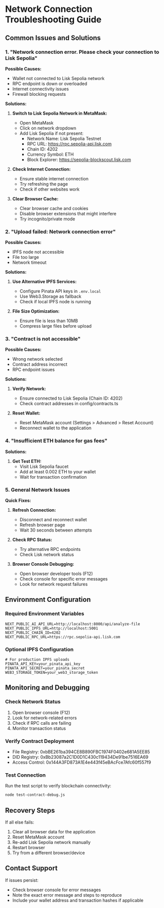 # Network Connection Troubleshooting Guide

## Common Issues and Solutions

### 1. "Network connection error. Please check your connection to Lisk Sepolia"

**Possible Causes:**
- Wallet not connected to Lisk Sepolia network
- RPC endpoint is down or overloaded
- Internet connectivity issues
- Firewall blocking requests

**Solutions:**
1. **Switch to Lisk Sepolia Network in MetaMask:**
   - Open MetaMask
   - Click on network dropdown
   - Add Lisk Sepolia if not present:
     - Network Name: Lisk Sepolia Testnet
     - RPC URL: https://rpc.sepolia-api.lisk.com
     - Chain ID: 4202
     - Currency Symbol: ETH
     - Block Explorer: https://sepolia-blockscout.lisk.com

2. **Check Internet Connection:**
   - Ensure stable internet connection
   - Try refreshing the page
   - Check if other websites work

3. **Clear Browser Cache:**
   - Clear browser cache and cookies
   - Disable browser extensions that might interfere
   - Try incognito/private mode

### 2. "Upload failed: Network connection error"

**Possible Causes:**
- IPFS node not accessible
- File too large
- Network timeout

**Solutions:**
1. **Use Alternative IPFS Services:**
   - Configure Pinata API keys in `.env.local`
   - Use Web3.Storage as fallback
   - Check if local IPFS node is running

2. **File Size Optimization:**
   - Ensure file is less than 10MB
   - Compress large files before upload

### 3. "Contract is not accessible"

**Possible Causes:**
- Wrong network selected
- Contract address incorrect
- RPC endpoint issues

**Solutions:**
1. **Verify Network:**
   - Ensure connected to Lisk Sepolia (Chain ID: 4202)
   - Check contract addresses in config/contracts.ts

2. **Reset Wallet:**
   - Reset MetaMask account (Settings > Advanced > Reset Account)
   - Reconnect wallet to the application

### 4. "Insufficient ETH balance for gas fees"

**Solutions:**
1. **Get Test ETH:**
   - Visit Lisk Sepolia faucet
   - Add at least 0.002 ETH to your wallet
   - Wait for transaction confirmation

### 5. General Network Issues

**Quick Fixes:**
1. **Refresh Connection:**
   - Disconnect and reconnect wallet
   - Refresh browser page
   - Wait 30 seconds between attempts

2. **Check RPC Status:**
   - Try alternative RPC endpoints
   - Check Lisk network status

3. **Browser Console Debugging:**
   - Open browser developer tools (F12)
   - Check console for specific error messages
   - Look for network request failures

## Environment Configuration

### Required Environment Variables
```
NEXT_PUBLIC_AI_API_URL=http://localhost:8000/api/analyze-file
NEXT_PUBLIC_IPFS_URL=http://localhost:5001
NEXT_PUBLIC_CHAIN_ID=4202
NEXT_PUBLIC_RPC_URL=https://rpc.sepolia-api.lisk.com
```

### Optional IPFS Configuration
```
# For production IPFS uploads
PINATA_API_KEY=your_pinata_api_key
PINATA_API_SECRET=your_pinata_secret
WEB3_STORAGE_TOKEN=your_web3_storage_token
```

## Monitoring and Debugging

### Check Network Status
1. Open browser console (F12)
2. Look for network-related errors
3. Check if RPC calls are failing
4. Monitor transaction status

### Verify Contract Deployment
- File Registry: 0xbBE261ba394CE8B890FBC1974F0402e681A5EE85
- DID Registry: 0xBb23087a2C1D0D1C430c119434De91be7516EA69
- Access Control: 0x144A3FD873A1E4e443f45eBAcFce7Afc60f557f9

### Test Connection
Run the test script to verify blockchain connectivity:
```bash
node test-contract-debug.js
```

## Recovery Steps

If all else fails:
1. Clear all browser data for the application
2. Reset MetaMask account
3. Re-add Lisk Sepolia network manually
4. Restart browser
5. Try from a different browser/device

## Contact Support

If issues persist:
- Check browser console for error messages
- Note the exact error message and steps to reproduce
- Include your wallet address and transaction hashes if applicable
